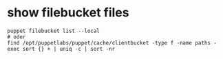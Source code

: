 # show filebucket files
```shell
puppet filebucket list --local
# oder
find /opt/puppetlabs/puppet/cache/clientbucket -type f -name paths -exec sort {} + | uniq -c | sort -nr
```
